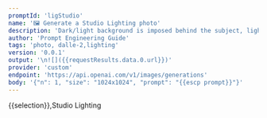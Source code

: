```yaml
---
promptId: 'ligStudio'
name: '🖼️ Generate a Studio Lighting photo'
description: 'Dark/light background is imposed behind the subject, lighting accentuates details of the figure in the foreground.'
author: 'Prompt Engineering Guide'
tags: 'photo, dalle-2,lighting'
version: '0.0.1'
output: '\n![]({{requestResults.data.0.url}})'
provider: 'custom'
endpoint: 'https://api.openai.com/v1/images/generations'
body: '{"n": 1, "size": "1024x1024", "prompt": "{{escp prompt}}"}'
---
```

{{selection}},Studio Lighting